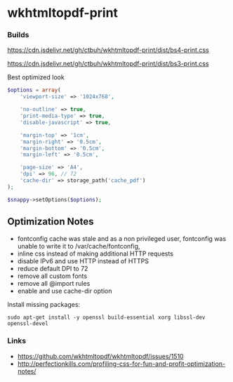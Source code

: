 # wkhtmltopdf-print

### Builds


https://cdn.jsdelivr.net/gh/ctbuh/wkhtmltopdf-print/dist/bs4-print.css

https://cdn.jsdelivr.net/gh/ctbuh/wkhtmltopdf-print/dist/bs3-print.css

Best optimized look

```php
$options = array(
    'viewport-size' => '1024x768',

    'no-outline' => true,
    'print-media-type' => true,
    'disable-javascript' => true,

    'margin-top' => '1cm',
    'margin-right' => '0.5cm',
    'margin-bottom' => '0.5cm',
    'margin-left' => '0.5cm',

    'page-size' => 'A4',
    'dpi' => 96, // 72
    'cache-dir' => storage_path('cache_pdf')
);

$snappy->setOptions($options);
```


## Optimization Notes
- fontconfig cache was stale and as a non privileged user, fontconfig was unable to write it to /var/cache/fontconfig,
- inline css instead of making additional HTTP requests
- disable IPv6 and use HTTP instead of HTTPS
- reduce default DPI to 72
- remove all custom fonts
- remove all @import rules
- enable and use cache-dir option

Install missing packages:
```
sudo apt-get install -y openssl build-essential xorg libssl-dev openssl-devel
```

### Links
- https://github.com/wkhtmltopdf/wkhtmltopdf/issues/1510
- http://perfectionkills.com/profiling-css-for-fun-and-profit-optimization-notes/



